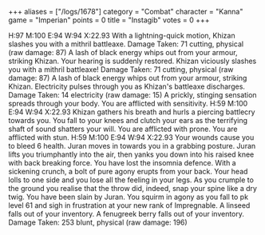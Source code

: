 +++
aliases = ["/logs/1678"]
category = "Combat"
character = "Kanna"
game = "Imperian"
points = 0
title = "Instagib"
votes = 0
+++

H:97 M:100 E:94 W:94 X:22.93 <eb db> 
With a lightning-quick motion, Khizan slashes you with a mithril battleaxe.
Damage Taken: 71 cutting, physical (raw damage: 87)
A lash of black energy whips out from your armour, striking Khizan.
Your hearing is suddenly restored.
Khizan viciously slashes you with a mithril battleaxe!
Damage Taken: 71 cutting, physical (raw damage: 87)
A lash of black energy whips out from your armour, striking Khizan.
Electricity pulses through you as Khizan's battleaxe discharges.
Damage Taken: 14 electricity (raw damage: 15)
A prickly, stinging sensation spreads through your body.
You are afflicted with sensitivity.
H:59 M:100 E:94 W:94 X:22.93 <eb b> 
Khizan gathers his breath and hurls a piercing battlecry towards you.
You fall to your knees and clutch your ears as the terrifying shaft of sound shatters your will.
You are afflicted with prone.
You are afflicted with stun.
H:59 M:100 E:94 W:94 X:22.93 <eb psb> 
Your wounds cause you to bleed 6 health.
Juran moves in towards you in a grabbing posture.
Juran lifts you triumphantly into the air, then yanks you down into his raised knee with back breaking force.
You have lost the insomnia defence.
With a sickening crunch, a bolt of pure agony erupts from your back. Your head lolls to one side and you lose all the feeling in your legs. As you crumple to the ground you realise that the throw did, indeed, snap your spine like a dry twig.
You have been slain by Juran.
You squirm in agony as you fall to pk level 61 and sigh in frustration at your new rank of Impregnable.
A linseed falls out of your inventory.
A fenugreek berry falls out of your inventory.
Damage Taken: 253 blunt, physical (raw damage: 196)